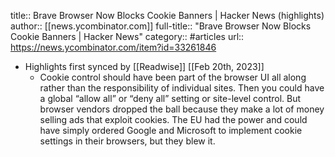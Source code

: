 title:: Brave Browser Now Blocks Cookie Banners | Hacker News (highlights)
author:: [[news.ycombinator.com]]
full-title:: "Brave Browser Now Blocks Cookie Banners | Hacker News"
category:: #articles
url:: https://news.ycombinator.com/item?id=33261846

- Highlights first synced by [[Readwise]] [[Feb 20th, 2023]]
	- Cookie control should have been part of the browser UI all along rather than the responsibility of individual sites. Then you could have a global “allow all” or “deny all” setting or site-level control.
	  But browser vendors dropped the ball because they make a lot of money selling ads that exploit cookies. The EU had the power and could have simply ordered Google and Microsoft to implement cookie settings in their browsers, but they blew it.